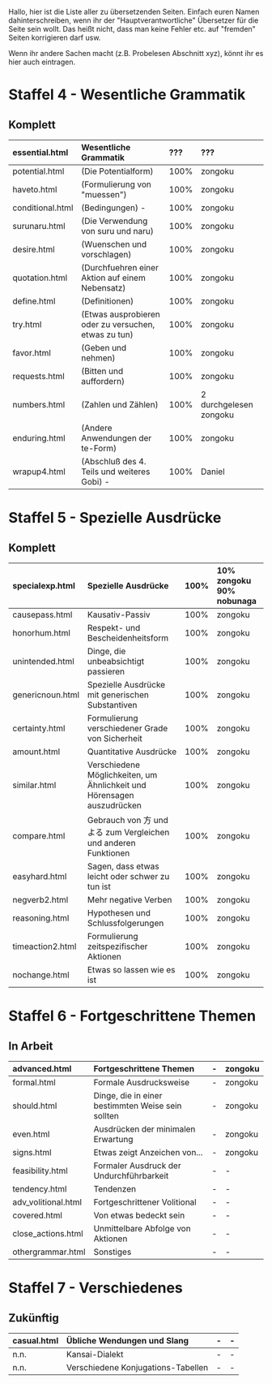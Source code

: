 Hallo, hier ist die Liste aller zu übersetzenden Seiten.
Einfach euren Namen dahinterschreiben, wenn ihr der "Hauptverantwortliche"
Übersetzer für die Seite sein wollt. Das heißt nicht, dass man keine Fehler
etc. auf "fremden" Seiten korrigieren darf usw.

Wenn ihr andere Sachen macht (z.B. Probelesen Abschnitt xyz), könnt ihr es hier auch eintragen.

# Staffel 4 - Wesentliche Grammatik #

## Komplett ##

| essential.html | Wesentliche Grammatik | ??? | ??? |
|:---------------|:----------------------|:----|:----|
| potential.html |  (Die Potentialform)  | 100% |  zongoku |
| haveto.html    |  (Formulierung von "muessen") | 100% |  zongoku |
| conditional.html |  (Bedingungen) -      | 100% |  zongoku |
| surunaru.html  |  (Die Verwendung von suru und naru) | 100% |  zongoku |
| desire.html    |  (Wuenschen und vorschlagen) | 100% |  zongoku |
| quotation.html |  (Durchfuehren einer Aktion auf einem Nebensatz) | 100% |  zongoku |
| define.html    |  (Definitionen)       | 100% |  zongoku |
| try.html       |  (Etwas ausprobieren oder zu versuchen, etwas zu tun) | 100% |  zongoku |
| favor.html     |  (Geben und nehmen)   | 100% |  zongoku |
| requests.html  |  (Bitten und auffordern) | 100% |  zongoku |
| numbers.html   |  (Zahlen und Zählen) | 100% |  2 durchgelesen zongoku |
| enduring.html  |  (Andere Anwendungen der te-Form) | 100% |  zongoku |
| wrapup4.html   |  (Abschluß des 4. Teils und weiteres Gobi) - | 100% |  Daniel |

# Staffel 5 - Spezielle Ausdrücke #

## Komplett ##

| specialexp.html | Spezielle Ausdrücke | 100% | 10% zongoku 90% nobunaga |
|:----------------|:---------------------|:-----|:-------------------------|
| causepass.html  | Kausativ-Passiv      | 100% |  zongoku                 |
| honorhum.html   | Respekt- und Bescheidenheitsform  | 100% |  zongoku                 |
| unintended.html | Dinge, die unbeabsichtigt passieren　 | 100% |  zongoku                 |
| genericnoun.html | Spezielle Ausdrücke mit generischen Substantiven  | 100% |  zongoku                 |
| certainty.html  | Formulierung verschiedener Grade von Sicherheit　 | 100% |  zongoku                 |
| amount.html     | Quantitative Ausdrücke　 | 100% |  zongoku                 |
| similar.html    | Verschiedene Möglichkeiten, um Ähnlichkeit und Hörensagen auszudrücken　 | 100% |  zongoku                 |
| compare.html    | Gebrauch von 方 und よる zum Vergleichen und anderen Funktionen　| 100% |  zongoku                 |
| easyhard.html   | Sagen, dass etwas leicht oder schwer zu tun ist　 | 100% |  zongoku                 |
| negverb2.html   | Mehr negative Verben　 | 100% |  zongoku                 |
| reasoning.html  | Hypothesen und Schlussfolgerungen  | 100% |  zongoku                 |
| timeaction2.html | Formulierung zeitspezifischer Aktionen  | 100% |  zongoku                 |
| nochange.html   | Etwas so lassen wie es ist | 100% |  zongoku                 |

# Staffel 6 - Fortgeschrittene Themen #

## In Arbeit ##

| advanced.html | Fortgeschrittene Themen | - | zongoku |
|:--------------|:------------------------|:--|:--------|
| formal.html   | Formale Ausdrucksweise  | - |zongoku  |
| should.html   |Dinge, die in einer bestimmten Weise sein sollten | - |zongoku  |
| even.html     | Ausdrücken der minimalen Erwartung | - |zongoku  |
| signs.html    | Etwas zeigt Anzeichen von... | - |zongoku  |
|feasibility.html | Formaler Ausdruck der Undurchführbarkeit  | - | -       |
|tendency.html  | Tendenzen               | - | -       |
|adv\_volitional.html | Fortgeschrittener Volitional  | - | -       |
|covered.html   | Von etwas bedeckt sein  | - | -       |
|close\_actions.html | Unmittelbare Abfolge von Aktionen  | - | -       |
|othergrammar.html | Sonstiges               | - | -       |

# Staffel 7 - Verschiedenes #

## Zukünftig ##

| casual.html | Übliche Wendungen und Slang | - | - |
|:------------|:-----------------------------|:--|:--|
| n.n.        |  Kansai-Dialekt              | - | - |
| n.n.        | Verschiedene Konjugations-Tabellen | - | - |


